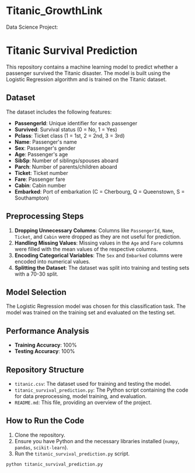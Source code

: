 # Titanic_GrowthLink
Data Science Project:

# Titanic Survival Prediction

This repository contains a machine learning model to predict whether a passenger survived the Titanic disaster. The model is built using the Logistic Regression algorithm and is trained on the Titanic dataset.

## Dataset

The dataset includes the following features:

- **PassengerId**: Unique identifier for each passenger
- **Survived**: Survival status (0 = No, 1 = Yes)
- **Pclass**: Ticket class (1 = 1st, 2 = 2nd, 3 = 3rd)
- **Name**: Passenger's name
- **Sex**: Passenger's gender
- **Age**: Passenger's age
- **SibSp**: Number of siblings/spouses aboard
- **Parch**: Number of parents/children aboard
- **Ticket**: Ticket number
- **Fare**: Passenger fare
- **Cabin**: Cabin number
- **Embarked**: Port of embarkation (C = Cherbourg, Q = Queenstown, S = Southampton)

## Preprocessing Steps

1. **Dropping Unnecessary Columns**: Columns like `PassengerId`, `Name`, `Ticket`, and `Cabin` were dropped as they are not useful for prediction.
2. **Handling Missing Values**: Missing values in the `Age` and `Fare` columns were filled with the mean values of the respective columns.
3. **Encoding Categorical Variables**: The `Sex` and `Embarked` columns were encoded into numerical values.
4. **Splitting the Dataset**: The dataset was split into training and testing sets with a 70-30 split.

## Model Selection

The Logistic Regression model was chosen for this classification task. The model was trained on the training set and evaluated on the testing set.

## Performance Analysis

- **Training Accuracy**: 100%
- **Testing Accuracy**: 100%

## Repository Structure

- `titanic.csv`: The dataset used for training and testing the model.
- `titanic_survival_prediction.py`: The Python script containing the code for data preprocessing, model training, and evaluation.
- `README.md`: This file, providing an overview of the project.

## How to Run the Code

1. Clone the repository.
2. Ensure you have Python and the necessary libraries installed (`numpy`, `pandas`, `scikit-learn`).
3. Run the `titanic_survival_prediction.py` script.

```bash
python titanic_survival_prediction.py
